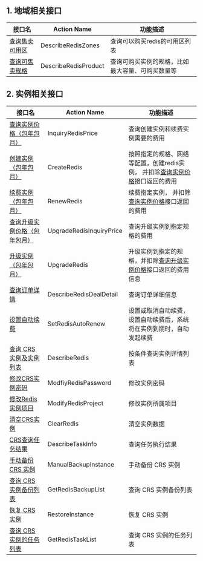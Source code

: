 ## 1. 地域相关接口
| 接口名 | Action Name | 功能描述 |
|---------|---------|---------|
| [查询售卖可用区](http://www.qcloud.com/doc/api/260/4951) | DescribeRedisZones | 查询可以购买redis的可用区列表 |
| [查询可售卖规格](http://www.qcloud.com/doc/api/260/4974) | DescribeRedisProduct | 查询可购买实例的规格，比如最大容量、可购买数量等 |


## 2. 实例相关接口

| 接口名 | Action Name | 功能描述 |
|---------|---------|---------|
| [查询实例价格（包年包月）](http://www.qcloud.com/doc/api/260/5324) | InquiryRedisPrice | 查询创建实例和续费实例需要的费用 |
| [创建实例（包年包月）](http://www.qcloud.com/doc/api/260/5325) | CreateRedis | 按照指定的规格、网络等配置，创建redis实例， 并扣除[查询实例价格](http://www.qcloud.com/doc/api/260/5324)接口返回的费用|
| [续费实例（包年包月）](http://www.qcloud.com/doc/api/260/5326)  | RenewRedis| 续费指定实例， 并扣除[查询实例价格](http://www.qcloud.com/doc/api/260/5324)接口返回的费用|
| [查询升级实例价格（包年包月）](http://www.qcloud.com/doc/api/260/5327) | UpgradeRedisInquiryPrice | 查询升级实例到指定规格的费用|
| [升级实例 （包年包月）](http://www.qcloud.com/doc/api/260/5328)| UpgradeRedis | 升级实例到指定的规格，并扣除[查询升级实例价格](http://www.qcloud.com/doc/api/260/5327)接口返回的费用信息|
| [查询订单详情](http://www.qcloud.com/doc/api/260/5329) | DescribeRedisDealDetail | 查询订单详细信息|
| [设置自动续费](http://www.qcloud.com/doc/api/260/5330)  | SetRedisAutoRenew| 设置或取消自动续费， 设置自动续费后，系统将在实例到期时，自动发起续费|
| [查询 CRS 实例及实例列表](http://www.qcloud.com/doc/api/260/1384) | DescribeRedis |  按条件查询实例详情列表 | 
| [修改CRS实例密码](http://www.qcloud.com/doc/api/260/1390) | ModfiyRedisPassword | 修改实例密码
| [修改Redis实例项目](http://www.qcloud.com/doc/api/260/1385) | ModifyRedisProject |  修改实例所属项目 |
| [清空CRS实例](http://www.qcloud.com/doc/api/260/1386) | ClearRedis |  清空实例数据 | 
| [CRS查询任务结果](http://www.qcloud.com/doc/api/260/1387) | DescribeTaskInfo | 查询任务执行结果 |
| [手动备份 CRS 实例](http://www.qcloud.com/doc/api/239/8402) | ManualBackupInstance | 手动备份 CRS 实例 |
| [查询 CRS 实例备份列表](http://www.qcloud.com/doc/api/239/8403) | GetRedisBackupList | 查询 CRS 实例备份列表 |  
| [恢复 CRS 实例](http://www.qcloud.com/doc/api/239/8401) | RestoreInstance | 恢复 CRS 实例 |  
| [查询 CRS 实例的任务列表](http://www.qcloud.com/doc/api/239/8404) | GetRedisTaskList | 查询 CRS 实例的任务列表 |